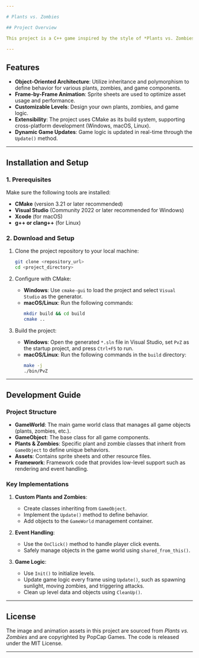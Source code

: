 ```yaml
---

# Plants vs. Zombies 

## Project Overview

This project is a C++ game inspired by the style of *Plants vs. Zombies* (PvZ). Players are tasked with implementing game logic and developing their own version of the game. The provided framework handles the display of image assets and user interactions via mouse and keyboard, while you focus on adding game content. The project leverages object-oriented programming (OOP) principles, abstracting all game components into manageable game objects.

---
```


## Features

- **Object-Oriented Architecture**: Utilize inheritance and polymorphism to define behavior for various plants, zombies, and game components.
- **Frame-by-Frame Animation**: Sprite sheets are used to optimize asset usage and performance.
- **Customizable Levels**: Design your own plants, zombies, and game logic.
- **Extensibility**: The project uses CMake as its build system, supporting cross-platform development (Windows, macOS, Linux).
- **Dynamic Game Updates**: Game logic is updated in real-time through the `Update()` method.

---

## Installation and Setup

### 1. Prerequisites

Make sure the following tools are installed:
- **CMake** (version 3.21 or later recommended)
- **Visual Studio** (Community 2022 or later recommended for Windows)
- **Xcode** (for macOS)
- **g++ or clang++** (for Linux)

### 2. Download and Setup

1. Clone the project repository to your local machine:
   ```bash
   git clone <repository_url>
   cd <project_directory>
   ```

2. Configure with CMake:
   - **Windows**:
     Use `cmake-gui` to load the project and select `Visual Studio` as the generator.
   - **macOS/Linux**:
     Run the following commands:
     ```bash
     mkdir build && cd build
     cmake ..
     ```

3. Build the project:
   - **Windows**:
     Open the generated `*.sln` file in Visual Studio, set `PvZ` as the startup project, and press `Ctrl+F5` to run.
   - **macOS/Linux**:
     Run the following commands in the `build` directory:
     ```bash
     make -j
     ./bin/PvZ
     ```

---

## Development Guide

### Project Structure

- **GameWorld**: The main game world class that manages all game objects (plants, zombies, etc.).
- **GameObject**: The base class for all game components.
- **Plants & Zombies**: Specific plant and zombie classes that inherit from `GameObject` to define unique behaviors.
- **Assets**: Contains sprite sheets and other resource files.
- **Framework**: Framework code that provides low-level support such as rendering and event handling.

### Key Implementations

1. **Custom Plants and Zombies**:
   - Create classes inheriting from `GameObject`.
   - Implement the `Update()` method to define behavior.
   - Add objects to the `GameWorld` management container.

2. **Event Handling**:
   - Use the `OnClick()` method to handle player click events.
   - Safely manage objects in the game world using `shared_from_this()`.

3. **Game Logic**:
   - Use `Init()` to initialize levels.
   - Update game logic every frame using `Update()`, such as spawning sunlight, moving zombies, and triggering attacks.
   - Clean up level data and objects using `CleanUp()`.


---

## License

The image and animation assets in this project are sourced from *Plants vs. Zombies* and are copyrighted by PopCap Games. The code is released under the MIT License.

---
